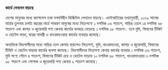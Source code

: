 **কার্ডে লেনদেন বাড়ছে**

দেশের মানুষের মধ্যে ক্যাশলেস তথা নগদবিহীন ডিজিটাল লেনদেন বাড়ছে। এমইআইয়ের তথ্যানুযায়ী, ২০১৯ সালের মার্চের তুলনায় চলতি বছরের মার্চে সাধারণ মানুষের মধ্যে নিত্যপণ্যে ১ দশমিক ০৬ শতাংশ, গাড়ির তেলে ১৪ দশমিক ৬৮ শতাংশ এবং কাপড় ও জুয়েলারি পণ্য কেনায় কার্ডের ব্যবহার বেড়েছে ১ দশমিক ০৮ শতাংশ। তবে মুদি, বিমানের টিকিট ও হোটেল ভাড়া, ঘরের সামগ্রী ও খাওয়াদাওয়ায় কার্ডের ব্যবহার কমেছে।

অন্যদিকে বিত্তশালীদের মধ্যে গাড়ির তেল কেনায় বাড়লেও নিত্যপণ্য, মুদি, খাওয়াদাওয়া, কাপড় ও জুয়েলারি, বিমানের টিকিট ও হোটেল ভাড়ায় কার্ডের ব্যবসা কমেছে। বিত্তশালীদের নিত্যপণ্য কেনায় কার্ডের ব্যবহার ১ দশমিক ৩৬ শতাংশ, মুদি পণ্যে পৌনে ৪ শতাংশ, বিমানের টিকিট ক্রয় ও হোটেল ভাড়ায় ১০ দশমিক ৬৮ শতাংশ, খাওয়াদাওয়ায় ৩ দশমিক ৯৮ শতাংশ এবং পোশাক ও জুয়েলারি পণ্য কেনায় ৯ শতাংশ কমেছে।
